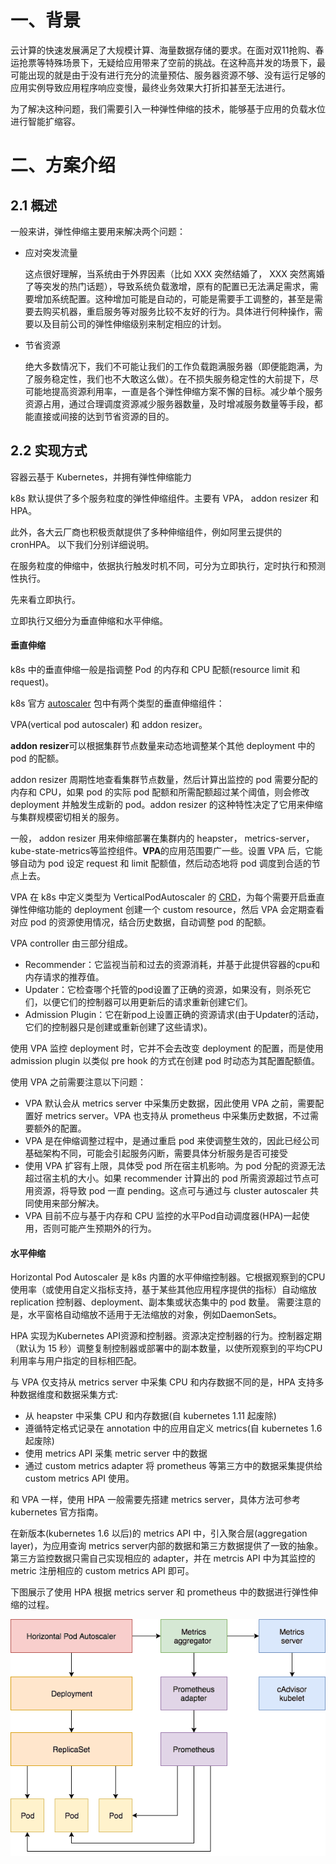 # 一、背景
云计算的快速发展满足了大规模计算、海量数据存储的要求。在面对双11抢购、春运抢票等特殊场景下，无疑给应用带来了空前的挑战。在这种高并发的场景下，最可能出现的就是由于没有进行充分的流量预估、服务器资源不够、没有运行足够的应用实例导致应用程序响应变慢，最终业务效果大打折扣甚至无法进行。

为了解决这种问题，我们需要引入一种弹性伸缩的技术，能够基于应用的负载水位进行智能扩缩容。

# 二、方案介绍
## 2.1 概述
一般来讲，弹性伸缩主要用来解决两个问题：

- 应对突发流量

    这点很好理解，当系统由于外界因素（比如 XXX 突然结婚了， XXX 突然离婚了等突发的热门话题），导致系统负载激增，原有的配置已无法满足需求，需要增加系统配置。这种增加可能是自动的，可能是需要手工调整的，甚至是需要去购买机器，重启服务等对服务比较不友好的行为。具体进行何种操作，需要以及目前公司的弹性伸缩级别来制定相应的计划。

- 节省资源

    绝大多数情况下，我们不可能让我们的工作负载跑满服务器（即便能跑满，为了服务稳定性，我们也不大敢这么做）。在不损失服务稳定性的大前提下，尽可能地提高资源利用率，一直是各个弹性伸缩方案不懈的目标。减少单个服务资源占用，通过合理调度资源减少服务器数量，及时增减服务数量等手段，都能直接或间接的达到节省资源的目的。

## 2.2 实现方式
容器云基于 Kubernetes，并拥有弹性伸缩能力

k8s 默认提供了多个服务粒度的弹性伸缩组件。主要有 VPA， addon resizer 和 HPA。

此外，各大云厂商也积极贡献提供了多种伸缩组件，例如阿里云提供的 cronHPA。
以下我们分别详细说明。

在服务粒度的伸缩中，依据执行触发时机不同，可分为立即执行，定时执行和预测性执行。

先来看立即执行。

立即执行又细分为垂直伸缩和水平伸缩。

#### 垂直伸缩
k8s 中的垂直伸缩一般是指调整 Pod 的内存和 CPU 配额(resource limit 和 request)。

k8s 官方 [autoscaler](https://github.com/kubernetes/autoscaler) 包中有两个类型的垂直伸缩组件：

VPA(vertical pod autoscaler) 和 addon resizer。

**addon resizer**可以根据集群节点数量来动态地调整某个其他 deployment 中的 pod 的配额。

addon resizer 周期性地查看集群节点数量，然后计算出监控的 pod 需要分配的内存和 CPU，如果 pod 的实际 pod 配额和所需配额超过某个阈值，则会修改 deployment 并触发生成新的 pod。addon resizer 的这种特性决定了它用来伸缩与集群规模密切相关的服务。

一般， addon resizer 用来伸缩部署在集群内的 heapster， metrics-server， kube-state-metrics等监控组件。**VPA**的应用范围要广一些。设置 VPA 后，它能够自动为 pod 设定 request 和 limit 配额值，然后动态地将 pod 调度到合适的节点上去。

VPA 在 k8s 中定义类型为 VerticalPodAutoscaler 的 [CRD](https://kubernetes.io/docs/concepts/extend-kubernetes/api-extension/custom-resources/)，为每个需要开启垂直弹性伸缩功能的 deployment 创建一个 custom resource，然后 VPA 会定期查看对应 pod 的资源使用情况，结合历史数据，自动调整 pod 的配额。

VPA controller 由三部分组成。

- Recommender：它监视当前和过去的资源消耗，并基于此提供容器的cpu和内存请求的推荐值。
- Updater：它检查哪个托管的pod设置了正确的资源，如果没有，则杀死它们，以便它们的控制器可以用更新后的请求重新创建它们。
- Admission Plugin：它在新pod上设置正确的资源请求(由于Updater的活动，它们的控制器只是创建或重新创建了这些请求)。

使用 VPA 监控 deployment 时，它并不会去改变 deployment 的配置，而是使用 admission plugin 以类似 pre hook 的方式在创建 pod 时动态为其配置配额值。

使用 VPA 之前需要注意以下问题：

- VPA 默认会从 metrics server 中采集历史数据，因此使用 VPA 之前，需要配置好 metrics server。VPA 也支持从 prometheus 中采集历史数据，不过需要额外的配置。
- VPA 是在伸缩调整过程中，是通过重启 pod 来使调整生效的，因此已经公司基础架构不同，可能会引起服务闪断，需要具体分析服务是否可接受
- 使用 VPA 扩容有上限，具体受 pod 所在宿主机影响。为 pod 分配的资源无法超过宿主机的大小。如果 recommender 计算出的 pod 所需资源超过节点可用资源，将导致 pod 一直 pending。这点可与通过与 cluster autoscaler 共同使用来部分解决。
- VPA 目前不应与基于内存和 CPU 监控的水平Pod自动调度器(HPA)一起使用，否则可能产生预期外的行为。
#### 水平伸缩
Horizontal Pod Autoscaler 是 k8s 内置的水平伸缩控制器。它根据观察到的CPU使用率（或使用自定义指标支持，基于某些其他应用程序提供的指标）自动缩放 replication 控制器、deployment、副本集或状态集中的 pod 数量。 需要注意的是，水平窗格自动缩放不适用于无法缩放的对象，例如DaemonSets。

HPA 实现为Kubernetes API资源和控制器。资源决定控制器的行为。控制器定期（默认为 15 秒）调整复制控制器或部署中的副本数量，以使所观察到的平均CPU利用率与用户指定的目标相匹配。

与 VPA 仅支持从 metrics server 中采集 CPU 和内存数据不同的是，HPA 支持多种数据维度和数据采集方式:

- 从 heapster 中采集 CPU 和内存数据(自 kubernetes 1.11 起废除)
- 遵循特定格式记录在 annotation 中的应用自定义 metrics(自 kubernetes 1.6 起废除)
- 使用 metrics API 采集 metric server 中的数据
- 通过 custom metrics adapter 将 prometheus 等第三方中的数据采集提供给 custom metrics API 使用。

和 VPA 一样，使用 HPA 一般需要先搭建 metrics server，具体方法可参考 kubernetes 官方指南。

在新版本(kubernetes 1.6 以后)的 metrics API 中，引入聚合层(aggregation layer)，为应用查询 metrics server内部的数据和第三方数据提供了一致的抽象。第三方监控数据只需自己实现相应的 adapter，并在 metrcis API 中为其监控的metric 注册相应的 custom metrics API 即可。

下图展示了使用 HPA 根据 metrics server 和 prometheus 中的数据进行弹性伸缩的过程。

![image1.png](./img/弹性伸缩技术方案/image1.png)



